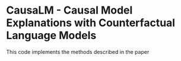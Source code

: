 # CausaLM - Causal Model Explanations with Counterfactual Language Models

This code implements the methods described in the paper
